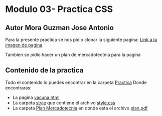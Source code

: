 # Modulo 03- Practica CSS
## Autor Mora Guzman Jose Antonio 
Para la presente practica se nos pidio clonar la siguiente pagina:
[Link a la imagen de pagina](https://github.com/JAntonioMoraG/LaunchX-Front-End-Mission/blob/599f78091ad13154b94e14d436b38929c09c7d1a/03-CSS/landingVacunaci%C3%B3n.png)

Tambien se pidio hacer un plan de mercadotectnia para la pagina

## Contenido de la practica 

Todo el contenido lo puedes encontrar en la carpeta [Practica](https://github.com/JAntonioMoraG/LaunchX-Front-End-Mission/tree/main/03-CSS/Practica)
Donde encontraras:
* La pagina [vacuna.html](https://github.com/JAntonioMoraG/LaunchX-Front-End-Mission/blob/main/03-CSS/Practica/vacuna.html)
* La carpeta [style](https://github.com/JAntonioMoraG/LaunchX-Front-End-Mission/tree/main/03-CSS/Practica/style) que contiene el archivo [style.css](https://github.com/JAntonioMoraG/LaunchX-Front-End-Mission/blob/main/03-CSS/Practica/style/style.css)
* La carpeta [Plan Mercadotecnia](https://github.com/JAntonioMoraG/LaunchX-Front-End-Mission/tree/main/03-CSS/Practica/Plan%20Mercadotecnia) en donde esta el archivo [plan.pdf](https://github.com/JAntonioMoraG/LaunchX-Front-End-Mission/blob/main/03-CSS/Practica/Plan%20Mercadotecnia/plan.pdf)
